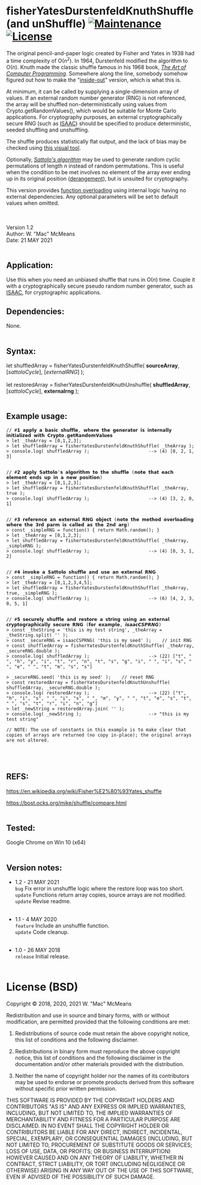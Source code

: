 # fisherYatesDurstenfeldKnuthShuffle (and unShuffle) [![Maintenance](https://img.shields.io/badge/Maintained%3F-yes-green.svg)](https://GitHub.com/Naereen/StrapDown.js/graphs/commit-activity) [![License](https://img.shields.io/badge/License-BSD%203--Clause-blue.svg)](https://opensource.org/licenses/BSD-3-Clause)
The original pencil-and-paper logic created by Fisher and Yates in 1938 had a time complexity of O(*n*<sup>2</sup>). In 1964, Durstenfeld modified the algorithm to O(*n*). Knuth made the classic shuffle famous in his 1968 book, [*The Art of Computer Programming*](https://github.com/manjunath5496/The-Art-of-Computer-Programming-Books). Somewhere along the line, somebody somehow figured out how to make the "[inside-out](https://en.wikipedia.org/wiki/Fisher%E2%80%93Yates_shuffle#The_%22inside-out%22_algorithm)" version, which is what this is. <!--This algorithm is an in-place shuffle. That is, given a preinitialized array, it shuffles the elements of the array in place, rather than producing a shuffled copy of the array. -->

At minimum, it can be called by supplying a single-dimension array of values. If an external random number generator (RNG) is not referenced, the array will be shuffled non-deterministically using values from Crypto.getRandomValues(), which would be suitable for Monte Carlo applications. For cryptography purposes, an external cryptographically secure RNG (such as [ISAAC](https://github.com/macmcmeans/isaacCSPRNG)) should be specified to produce deterministic, seeded shuffling and unshuffling.

The shuffle produces statistically flat output, and the lack of bias may be checked using [this visual tool](https://bost.ocks.org/mike/shuffle/compare.html).

Optionally, [*Sattolo's algorithm*](https://archive.is/j8KwS) may be used to generate random cyclic permutations of length *n* instead of random permutations. This is useful when the condition to be met involves no element of the array ever ending up in its original position ([derangement](https://archive.is/FKrB2)), but is unsuited for cryptography.

This version provides [function overloading](https://en.wikipedia.org/wiki/Function_overloading) using internal logic having no external dependencies. Any optional parameters will be set to default values when omitted.

<br>&nbsp;<br>
Version 1.2<br>
Author: W. "Mac" McMeans<br>
Date: 21 MAY 2021
<br>&nbsp;<br>


## Application:
Use this when you need an unbiased shuffle that runs in O(*n*) time. Couple it with a cryptographically secure pseudo random number generator, such as [ISAAC](https://github.com/macmcmeans/isaacCSPRNG), for cryptographic applications.


## Dependencies:
None.
<br>&nbsp;<br>


## Syntax:
let shuffledArray = fisherYatesDurstenfeldKnuthShuffle( __sourceArray__, [*sattoloCycle*], [*externalRNG*] ); 
<br>&nbsp;<br>
let restoredArray = fisherYatesDurstenfeldKnuthUnshuffle( __shuffledArray__, [*sattoloCycle*], __externalrng__ );
<br>&nbsp;<br>


## Example usage:

```
// #𝟭 𝗮𝗽𝗽𝗹𝘆 𝗮 𝗯𝗮𝘀𝗶𝗰 𝘀𝗵𝘂𝗳𝗳𝗹𝗲, 𝘄𝗵𝗲𝗿𝗲 𝘁𝗵𝗲 𝗴𝗲𝗻𝗲𝗿𝗮𝘁𝗼𝗿 𝗶𝘀 𝗶𝗻𝘁𝗲𝗿𝗻𝗮𝗹𝗹𝘆 𝗶𝗻𝗶𝘁𝗶𝗮𝗹𝗶𝘇𝗲𝗱 𝘄𝗶𝘁𝗵 𝗖𝗿𝘆𝗽𝘁𝗼.𝗴𝗲𝘁𝗥𝗮𝗻𝗱𝗼𝗺𝗩𝗮𝗹𝘂𝗲𝘀
> let _theArray = [0,1,2,3];
> let shuffledArray = fisherYatesDurstenfeldKnuthShuffle( _theArray );
> console.log( shuffledArray );                      --> (4) [0, 2, 1, 3] 


// #𝟮 𝗮𝗽𝗽𝗹𝘆 𝗦𝗮𝘁𝘁𝗼𝗹𝗼'𝘀 𝗮𝗹𝗴𝗼𝗿𝗶𝘁𝗵𝗺 𝘁𝗼 𝘁𝗵𝗲 𝘀𝗵𝘂𝗳𝗳𝗹𝗲 (𝗻𝗼𝘁𝗲 𝘁𝗵𝗮𝘁 𝗲𝗮𝗰𝗵 𝗲𝗹𝗲𝗺𝗲𝗻𝘁 𝗲𝗻𝗱𝘀 𝘂𝗽 𝗶𝗻 𝗮 𝗻𝗲𝘄 𝗽𝗼𝘀𝗶𝘁𝗶𝗼𝗻)
> let _theArray = [0,1,2,3];
> let shuffledArray = fisherYatesDurstenfeldKnuthShuffle( _theArray, true );
> console.log( shuffledArray );                      --> (4) [3, 2, 0, 1] 


// #𝟯 𝗿𝗲𝗳𝗲𝗿𝗲𝗻𝗰𝗲 𝗮𝗻 𝗲𝘅𝘁𝗲𝗿𝗻𝗮𝗹 𝗥𝗡𝗚 𝗼𝗯𝗷𝗲𝗰𝘁 (𝗻𝗼𝘁𝗲 𝘁𝗵𝗲 𝗺𝗲𝘁𝗵𝗼𝗱 𝗼𝘃𝗲𝗿𝗹𝗼𝗮𝗱𝗶𝗻𝗴 𝘄𝗵𝗲𝗿𝗲 𝘁𝗵𝗲 𝟯𝗿𝗱 𝗽𝗮𝗿𝗺 𝗶𝘀 𝗰𝗮𝗹𝗹𝗲𝗱 𝗮𝘀 𝘁𝗵𝗲 𝟮𝗻𝗱 𝗮𝗿𝗴)
> const _simpleRNG = function() { return Math.random(); }
> let _theArray = [0,1,2,3];
> let shuffledArray = fisherYatesDurstenfeldKnuthShuffle( _theArray, _simpleRNG );
> console.log( shuffledArray );                      --> (4) [0, 3, 1, 2] 


// #𝟰 𝗶𝗻𝘃𝗼𝗸𝗲 𝗮 𝗦𝗮𝘁𝘁𝗼𝗹𝗼 𝘀𝗵𝘂𝗳𝗳𝗹𝗲 𝗮𝗻𝗱 𝘂𝘀𝗲 𝗮𝗻 𝗲𝘅𝘁𝗲𝗿𝗻𝗮𝗹 𝗥𝗡𝗚
> const _simpleRNG = function() { return Math.random(); }
> let _theArray = [0,1,2,3,4,5];
> let shuffledArray = fisherYatesDurstenfeldKnuthShuffle( _theArray, true, _simpleRNG );
> console.log( shuffledArray );                      --> (6) [4, 2, 3, 0, 5, 1] 


// #𝟱 𝘀𝗲𝗰𝘂𝗿𝗲𝗹𝘆 𝘀𝗵𝘂𝗳𝗳𝗹𝗲 𝗮𝗻𝗱 𝗿𝗲𝘀𝘁𝗼𝗿𝗲 𝗮 𝘀𝘁𝗿𝗶𝗻𝗴 𝘂𝘀𝗶𝗻𝗴 𝗮𝗻 𝗲𝘅𝘁𝗲𝗿𝗻𝗮𝗹 𝗰𝗿𝘆𝗽𝘁𝗼𝗴𝗿𝗮𝗽𝗵𝗶𝗰𝗮𝗹𝗹𝘆 𝘀𝗲𝗰𝘂𝗿𝗲 𝗥𝗡𝗚 (𝗳𝗼𝗿 𝗲𝘅𝗮𝗺𝗽𝗹𝗲, 𝙞𝙨𝙖𝙖𝙘𝘾𝙎𝙋𝙍𝙉𝙂)
> const _theString = 'this is my test string', _theArray = _theString.split( '' );
> const _secureRNG = isaacCSPRNG( 'this is my seed' );    // init RNG
> const shuffledArray = fisherYatesDurstenfeldKnuthShuffle( _theArray, _secureRNG.double );
> console.log( shuffledArray );                      --> (22) ["t", " ", "h", "y", "i", "t", "r", "n", "t", "s", "g", "i", " ", "i", "s", " ", "e", " ", "t", "m", "s", "s"]

> _secureRNG.seed( 'this is my seed' );    // reset RNG
> const restoredArray = fisherYatesDurstenfeldKnuthUnshuffle( shuffledArray, _secureRNG.double );
> console.log( restoredArray );                      --> (22) ["t", "h", "i", "s", " ", "i", "s", " ", "m", "y", " ", "t", "e", "s", "t", " ", "s", "t", "r", "i", "n", "g"]
> let _newString = restoredArray.join( '' );
> console.log( _newString );                         --> "this is my test string"

// NOTE: The use of constants in this example is to make clear that copies of arrays are returned (no copy in-place); the original arrays are not altered.
```
<br>&nbsp;<br>


## REFS:
https://en.wikipedia.org/wiki/Fisher%E2%80%93Yates_shuffle

https://bost.ocks.org/mike/shuffle/compare.html
<br>&nbsp;<br>


## Tested:
Google Chrome on Win 10 (x64)
<br>&nbsp;<br>

## Version notes:
* 1.2 - 21 MAY 2021<br>
``bug`` Fix error in unshuffle logic where the restore loop was too short.<br>
``update`` Functions return array copies, source arrays are not modified.<br>
``update`` Revise readme.
<br>&nbsp;<br>

* 1.1 - 4 MAY 2020<br>
``feature`` Include an unshuffle function.<br>
``update`` Code cleanup.
<br>&nbsp;<br>

* 1.0 - 26 MAY 2018<br>
``release`` Initial release.
<br>&nbsp;<br>

# License (BSD)
Copyright © 2018, 2020, 2021 W. "Mac" McMeans

Redistribution and use in source and binary forms, with or without modification, are permitted provided that the following conditions are met:

1. Redistributions of source code must retain the above copyright notice, this list of conditions and the following disclaimer.

2. Redistributions in binary form must reproduce the above copyright notice, this list of conditions and the following disclaimer in the documentation and/or other materials provided with the distribution.

3. Neither the name of copyright holder nor the names of its contributors may be used to endorse or promote products derived from this software without specific prior written permission.

THIS SOFTWARE IS PROVIDED BY THE COPYRIGHT HOLDERS AND CONTRIBUTORS "AS IS" AND ANY EXPRESS OR IMPLIED WARRANTIES, INCLUDING, BUT NOT LIMITED TO, THE IMPLIED WARRANTIES OF MERCHANTABILITY AND FITNESS FOR A PARTICULAR PURPOSE ARE DISCLAIMED. IN NO EVENT SHALL THE COPYRIGHT HOLDER OR CONTRIBUTORS BE LIABLE FOR ANY DIRECT, INDIRECT, INCIDENTAL, SPECIAL, EXEMPLARY, OR CONSEQUENTIAL DAMAGES (INCLUDING, BUT NOT LIMITED TO, PROCUREMENT OF SUBSTITUTE GOODS OR SERVICES; LOSS OF USE, DATA, OR PROFITS; OR BUSINESS INTERRUPTION) HOWEVER CAUSED AND ON ANY THEORY OF LIABILITY, WHETHER IN CONTRACT, STRICT LIABILITY, OR TORT (INCLUDING NEGLIGENCE OR OTHERWISE) ARISING IN ANY WAY OUT OF THE USE OF THIS SOFTWARE, EVEN IF ADVISED OF THE POSSIBILITY OF SUCH DAMAGE.
